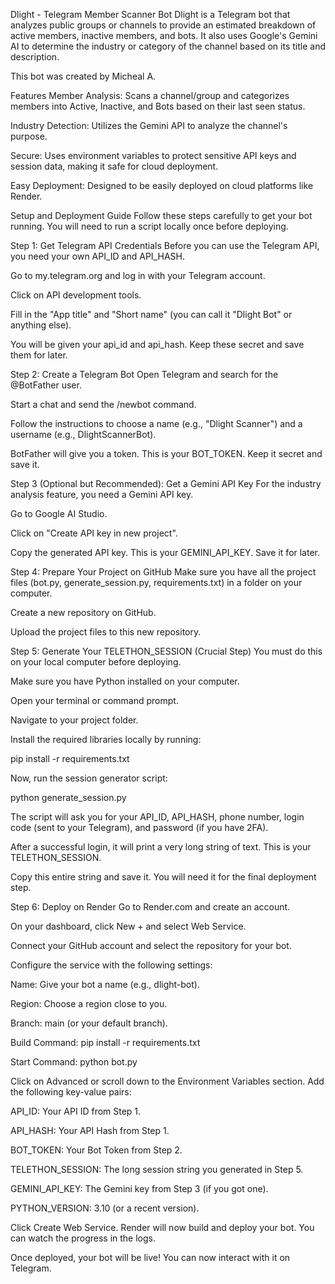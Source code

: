 Dlight - Telegram Member Scanner Bot
Dlight is a Telegram bot that analyzes public groups or channels to provide an estimated breakdown of active members, inactive members, and bots. It also uses Google's Gemini AI to determine the industry or category of the channel based on its title and description.

This bot was created by Micheal A.

Features
Member Analysis: Scans a channel/group and categorizes members into Active, Inactive, and Bots based on their last seen status.

Industry Detection: Utilizes the Gemini API to analyze the channel's purpose.

Secure: Uses environment variables to protect sensitive API keys and session data, making it safe for cloud deployment.

Easy Deployment: Designed to be easily deployed on cloud platforms like Render.

Setup and Deployment Guide
Follow these steps carefully to get your bot running. You will need to run a script locally once before deploying.

Step 1: Get Telegram API Credentials
Before you can use the Telegram API, you need your own API_ID and API_HASH.

Go to my.telegram.org and log in with your Telegram account.

Click on API development tools.

Fill in the "App title" and "Short name" (you can call it "Dlight Bot" or anything else).

You will be given your api_id and api_hash. Keep these secret and save them for later.

Step 2: Create a Telegram Bot
Open Telegram and search for the @BotFather user.

Start a chat and send the /newbot command.

Follow the instructions to choose a name (e.g., "Dlight Scanner") and a username (e.g., DlightScannerBot).

BotFather will give you a token. This is your BOT_TOKEN. Keep it secret and save it.

Step 3 (Optional but Recommended): Get a Gemini API Key
For the industry analysis feature, you need a Gemini API key.

Go to Google AI Studio.

Click on "Create API key in new project".

Copy the generated API key. This is your GEMINI_API_KEY. Save it for later.

Step 4: Prepare Your Project on GitHub
Make sure you have all the project files (bot.py, generate_session.py, requirements.txt) in a folder on your computer.

Create a new repository on GitHub.

Upload the project files to this new repository.

Step 5: Generate Your TELETHON_SESSION (Crucial Step)
You must do this on your local computer before deploying.

Make sure you have Python installed on your computer.

Open your terminal or command prompt.

Navigate to your project folder.

Install the required libraries locally by running:

pip install -r requirements.txt

Now, run the session generator script:

python generate_session.py

The script will ask you for your API_ID, API_HASH, phone number, login code (sent to your Telegram), and password (if you have 2FA).

After a successful login, it will print a very long string of text. This is your TELETHON_SESSION.

Copy this entire string and save it. You will need it for the final deployment step.

Step 6: Deploy on Render
Go to Render.com and create an account.

On your dashboard, click New + and select Web Service.

Connect your GitHub account and select the repository for your bot.

Configure the service with the following settings:

Name: Give your bot a name (e.g., dlight-bot).

Region: Choose a region close to you.

Branch: main (or your default branch).

Build Command: pip install -r requirements.txt

Start Command: python bot.py

Click on Advanced or scroll down to the Environment Variables section. Add the following key-value pairs:

API_ID: Your API ID from Step 1.

API_HASH: Your API Hash from Step 1.

BOT_TOKEN: Your Bot Token from Step 2.

TELETHON_SESSION: The long session string you generated in Step 5.

GEMINI_API_KEY: The Gemini key from Step 3 (if you got one).

PYTHON_VERSION: 3.10 (or a recent version).

Click Create Web Service. Render will now build and deploy your bot. You can watch the progress in the logs.

Once deployed, your bot will be live! You can now interact with it on Telegram.
